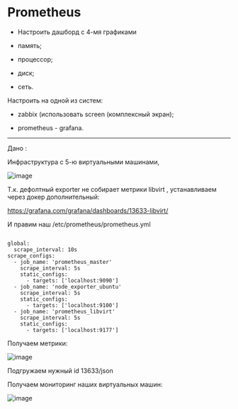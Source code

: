 # Prometheus

- Настроить дашборд с 4-мя графиками

- память;

- процессор;

- диск;

- сеть.

Настроить на одной из систем:

- zabbix (использовать screen (комплексный экран);

- prometheus - grafana.

---

Дано :

Инфраструктура с 5-ю виртуальными машинами,

![image](https://github.com/user-attachments/assets/29e42b02-720d-4a09-a021-048d260e43d5)


Т.к. дефолтный exporter не собирает метрики libvirt , устанавливаем через докер дополнительный:

https://grafana.com/grafana/dashboards/13633-libvirt/

И правим наш /etc/prometheus/prometheus.yml 

```

global:
  scrape_interval: 10s
scrape_configs:
  - job_name: 'prometheus_master'
    scrape_interval: 5s
    static_configs:
      - targets: ['localhost:9090']
  - job_name: 'node_exporter_ubuntu'
    scrape_interval: 5s
    static_configs:
      - targets: ['localhost:9100']
  - job_name: 'prometheus_libvirt'
    scrape_interval: 5s
    static_configs:
      - targets: ['localhost:9177']

```

Получаем метрики:

![image](https://github.com/user-attachments/assets/68e43569-45d0-4a7a-99ee-a910f5c50591)


Подгружаем нужный id 13633/json


Получаем мониторинг наших виртуальных машин:

![image](https://github.com/user-attachments/assets/a3ef52fc-7181-46f7-b325-e603174b883b)
